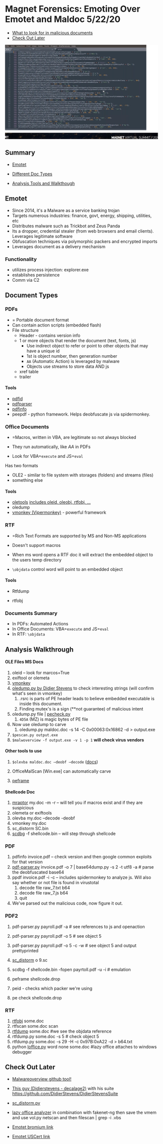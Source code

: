 # Magnet Forensics: Emoting Over Emotet and Maldoc  5/22/20

- [What to look for in malicious documents](#Documents-Summary)
- [Check Out Later](#Check-Out-Later)



<img src="EmotingMaldoc.Pictures/image-20200522114637541.png" alt-text="Fun Obfuscation" />



## Summary

- [Emotet](#Emotet)

- [Different Doc Types](#Document-Types)

- [Analysis Tools and Walkthough](#Analysis-Walkthrough)

  

## Emotet

- Since 2014, it's a Malware as a service banking trojan
- Targets numerous industries: finance, govt, energy, shipping, utilities, etc
- Distributes malware such as Trickbot and Zeus Panda
- Its a dropper, credential stealer (from web browsers and email clients). Leverages legitimate software
- Obfuscation techniques via polymorphic packers and encrypted imports
- Leverages document as a delivery mechanism

### Functionality

- utilizes process injection: explorer.exe
- establishes persistence
- Comm via C2



## Document Types

### PDFs

- = Portable document format
- Can contain action scripts (embedded flash)
- File structure
  - Header - contains version info
  - 1 or more objects that render the document (text, fonts, js)
    - Use indirect object to refer or point to other objects that may have a unique id
    - 1st is object number, then generation number
    - `AA` (Automatic Action) is leveraged by malware
    - Objects use streams to store data AND js
  - xref table
  - trailer

#### Tools

- [pdfid](https://blog.didierstevens.com/programs/pdf-tools/)
- [pdfparser](https://github.com/smalot/pdfparser)
- [pdfinfo](https://www.xpdfreader.com/pdfinfo-man.html)
- peepdf - python framework. Helps deobfuscate js via spidermonkey.



### Office Documents

- =Macros, written in VBA, are legitimate so not always blocked

- They run automatically, like *AA* in PDFs

- Look for VBA=`execute` and JS=`eval`

  

Has two formats

- OLE2 - similar to file system with storages (folders) and streams (files)
- something else

#### Tools

- [oletools](https://github.com/decalage2/oletools) [includes oleid, oleobj, rtfobj, …](http://www.decalage.info/python/oletools)
- oledump
- [vmonkey (Vipermonkey)](https://github.com/decalage2/ViperMonkey/blob/master/vipermonkey/vmonkey.py) - powerful framework



### RTF

- =Rich Text Formats are supported by MS and Non-MS applications

- Doesn't support macros
- When ms word opens a RTF doc it will extract the embedded object to the users temp directory
- `\objdata` control word will point to an embedded object

#### Tools

- Rtfdump

- rtfobj

  

### Documents Summary

- In PDFs: Automated Actions
- In Office Documents: VBA=`execute` and JS=`eval`
- In RTF: `\objdata`



## Analysis Walkthrough

#### OLE Files MS Docs

1. oleid – look for marcos=True
2. exiftool or olemeta
3. [vmonkey](https://github.com/decalage2/ViperMonkey/blob/master/vipermonkey/vmonkey.py)
4. [oledump.py by Didier Stevens](https://blog.didierstevens.com/programs/oledump-py/) to check interesting strings (will confirm what's seen in vmonkey)
   1. .rsrc is parts of PE header leads to believe embedded executable is inside this document.
   2. Finding mutex's is a sign (**not guarantee) of malicious intent
5. oledump.py file | [pecheck.py](https://github.com/DidierStevens/DidierStevensSuite/blob/master/pecheck.py)
   1. `4D5A` (MZ) is magic bytes of PE file
6. Now use oledump to carve
   1. oledump.py maldoc.doc -s 14 -C 0x00063:0x16862 -d > output.exe
7. `$pescan.py output.exe`
8. `$malwoverview -f output.exe -v 1 -p 1` **will check virus vendors**



#### Other tools to use

1. `$olevba maldoc.doc –deobf –decode` ([docs](https://github.com/decalage2/oletools/wiki/olevba))
2. OfficeMalScan [Win.exe] can automatically carve 

3. [peframe](https://github.com/guelfoweb/peframe)



#### Shellcode Doc

1. [mraptor](https://github.com/decalage2/oletools/wiki/mraptor) my.doc -m -r – will tell you if macros exist and if they are suspicious
2. olemeta or exiftools
3. olevba my.doc –decode -deobf 
4. vmonkey my.doc
5. sc_distorm SC.bin
6. [scdbg](http://sandsprite.com/blogs/index.php?uid=7&pid=152) -f shellcode.bin – will step through shellcode



### PDF

1. pdfinfo invoice.pdf – check version and then google common exploits for that version
2. [pdf-parser.py](https://github.com/DidierStevens/DidierStevensSuite/blob/master/pdf-parser.py) invoice.pdf -o 7 | base64dump.py -s 2 -t utf8 -a # parse the deobfuscated base64
3. ppdf invoice.pdf -i -c – includes spidermonkey to analyze js. Will also say whether or not file is found in virustotal
   1. decode file raw_7.txt b64
   2. decode file raw_7.js b64
   3. quit
4. We've parsed out the malicious code, now figure it out.


### PDF2

1. pdf-parser.py payroll.pdf -a # see references to js and openaction

2. pdf-parser.py payroll.pdf -o 5 # see object 5

3. pdf-parser.py payroll.pdf -o 5 -c -w # see object 5 and output prettyprinted

4. [sc_distorm](https://github.com/mgoffin/malwarecookbook/blob/master/6/9/sc_distorm.py) o 9.sc

5. scdbg -f shellcode.bin -fopen payrtoll.pdf -u -i # emulation

6. peframe shellcode.drop

7. peid - checks which packer we're using

8. pe check shellcode.drop


### RTF

1. [rtfobj](https://github.com/decalage2/oletools/wiki/rtfobj) some.doc
2. rtfscan some.doc scan
3. [rtfdump](https://github.com/DidierStevens/DidierStevensSuite/blob/master/rtfdump.py) some.doc #we see the objdata reference
4. rtfdump.py some.doc -s 5 # check object 5
5. rtfdump.py some.doc -s 29 -H -c 0x97B:0xA22 -d > b64.txt
6. python [loffice.py](https://github.com/tehsyntx/loffice) word none some.doc #lazy office attaches to windows debugger






## Check Out Later

- [Malwareoverview github tool!](https://github.com/alexandreborges/malwoverview)

- [This guy (Didierstevens - decalage2)](https://blog.didierstevens.com/) with his suite https://github.com/DidierStevens/DidierStevensSuite

- [sc_distorm.py](https://github.com/mgoffin/malwarecookbook/blob/master/6/9/sc_distorm.py)

- [lazy office analyzer](https://github.com/tehsyntx/loffice) in combination with fakenet-ng then save the vmem and use vol.py netscan and then filescan | grep -i .vbs

- [Emotet bromium link](https://bromium.com/wp-content/uploads/2019/07/Bromium-Emotet-Technical-Analysis-Report.pdf)

- [Emotet USCert link](https://us-cert.gov/ncas/alerts/TA18-201A)

  

